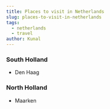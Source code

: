 ```yaml
---
title: Places to visit in Netherlands
slug: places-to-visit-in-netherlands
tags:
  - netherlands
  - travel
author: Kunal
---
```

### South Holland
- Den Haag

### North Holland
- Maarken
